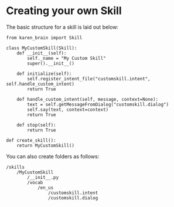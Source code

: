 # Creating your own Skill

The basic structure for a skill is laid out below:

```
from karen_brain import Skill

class MyCustomSkill(Skill):
 	def __init__(self):
 		self._name = "My Custom Skill"
 		super().__init__()
    
 	def initialize(self):
 		self.register_intent_file("customskill.intent", self.handle_custom_intent)
 		return True
       
 	def handle_custom_intent(self, message, context=None):
 		text = self.getMessageFromDialog("customskill.dialog")
 		self.say(text, context=context)
 		return True
         
 	def stop(self):
 		return True
        
def create_skill():
 	return MyCustomSkill()
```

You can also create folders as follows:
```
/skills
    /MyCustomSkill
        /__init__.py
        /vocab
            /en_us
                /customskill.intent
                /customskill.dialog
```
